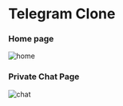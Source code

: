 # Telegram Clone


### Home page
![home](https://github.com/Erdaulet0341/React2023Fall/assets/98634106/1ea8ee34-bbcc-480d-bab4-098d71a013e4)


### Private Chat Page
![chat](https://github.com/Erdaulet0341/React2023Fall/assets/98634106/a28d876e-3c30-43fc-9080-5daa2553991e)
